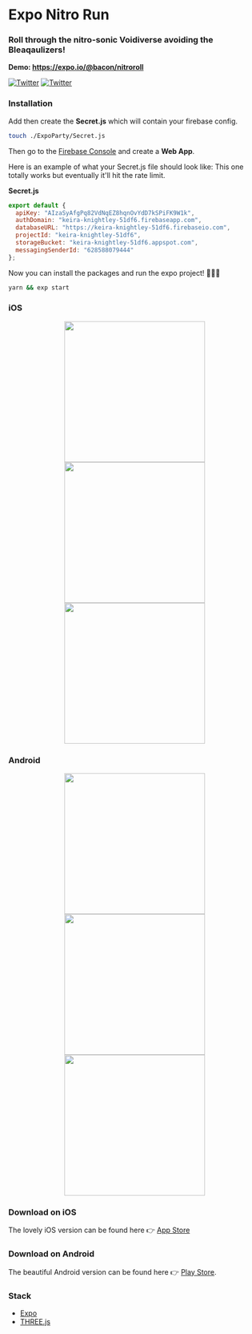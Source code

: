 # Expo Nitro Run

### Roll through the nitro-sonic Voidiverse avoiding the Bleaqaulizers!

**Demo: https://expo.io/@bacon/nitroroll**

[![Twitter](https://img.shields.io/badge/twitter-@baconbrix-55acee.svg?maxAge=2592000)](http://twitter.com/baconbrix)
[![Twitter](https://img.shields.io/badge/twitter-@expo_io-4039E2.svg?maxAge=2592000)](http://twitter.com/expo_io)


### Installation

Add then create the **Secret.js** which will contain your firebase config.

```bash
touch ./ExpoParty/Secret.js
```

Then go to the [Firebase Console](https://console.firebase.google.com) and create a **Web App**.


Here is an example of what your Secret.js file should look like:
This one totally works but eventually it'll hit the rate limit.

**Secret.js**
```js
export default {
  apiKey: "AIzaSyAfgPq82VdNqEZ8hqnOvYdD7kSPiFK9W1k",
  authDomain: "keira-knightley-51df6.firebaseapp.com",
  databaseURL: "https://keira-knightley-51df6.firebaseio.com",
  projectId: "keira-knightley-51df6",
  storageBucket: "keira-knightley-51df6.appspot.com",
  messagingSenderId: "628588079444"
};
```

Now you can install the packages and run the expo project! 💙💙💙

```bash
yarn && exp start
```

### iOS

<div style="text-align:center">
  
<img src="https://raw.githubusercontent.com/EvanBacon/Expo-Nitro-Roll/master/release/screenshots/apple/English%20(U.S.)/1_5.5%20inch%20-%20iPhone%207%20Plus_screen__1.jpg" width="281"  />

<img src="https://raw.githubusercontent.com/EvanBacon/Expo-Nitro-Roll/master/release/screenshots/apple/English%20(U.S.)/2_5.5%20inch%20-%20iPhone%207%20Plus_screen__2.jpg" width="281"  />

<img src="https://raw.githubusercontent.com/EvanBacon/Expo-Nitro-Roll/master/release/screenshots/apple/English%20(U.S.)/3_5.5%20inch%20-%20iPhone%207%20Plus_screen__3.jpg" width="281"  />

</div>


### Android

<div style="text-align:center">
    
<img src="https://raw.githubusercontent.com/EvanBacon/Expo-Nitro-Roll/master/release/screenshots/android/English%20(U.S.)/1_5.8%20inch%20-%20Galaxy%20S8_screen__1.jpg" width="281"  />

<img src="https://raw.githubusercontent.com/EvanBacon/Expo-Nitro-Roll/master/release/screenshots/android/English%20(U.S.)/2_5.8%20inch%20-%20Galaxy%20S8_screen__2.jpg" width="281"  />

<img src="https://raw.githubusercontent.com/EvanBacon/Expo-Nitro-Roll/master/release/screenshots/android/English%20(U.S.)/3_5.8%20inch%20-%20Galaxy%20S8_screen__3.jpg" width="281"  />

</div>



### Download on iOS

The lovely iOS version can be found here 👉 [App Store](https://itunes.apple.com/us/app/nitro-roll/id1336537624?mt=8)

### Download on Android

The beautiful Android version can be found here 👉 [Play Store](https://play.google.com/store/apps/details?id=com.evanbacon.nitroroll).

### Stack

- [Expo](http://expo.io)
- [THREE.js](https://threejs.org/)



